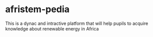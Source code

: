 # afristem-pedia
This is a dynac and intractive platform that will help pupils to acquire knowledge about renewable energy in Africa
